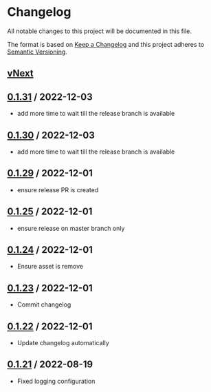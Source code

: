 # Changelog
All notable changes to this project will be documented in this file.

The format is based on [Keep a Changelog](http://keepachangelog.com/en/1.0.0/)
and this project adheres to [Semantic Versioning](http://semver.org/spec/v2.0.0.html).

## [vNext]

## [0.1.31] / 2022-12-03
- add more time to wait till the release branch is available

## [0.1.30] / 2022-12-03
- add more time to wait till the release branch is available

## [0.1.29] / 2022-12-01
- ensure release PR is created

## [0.1.25] / 2022-12-01
- ensure release on master branch only

## [0.1.24] / 2022-12-01
- Ensure asset is remove

## [0.1.23] / 2022-12-01
- Commit changelog

## [0.1.22] / 2022-12-01
- Update changelog automatically

## [0.1.21] / 2022-08-19
- Fixed logging configuration

[vNext]: https://github.com/BusHero/nuke.github.release/compare/0.1.31...HEAD
[0.1.31]: https://github.com/BusHero/nuke.github.release/compare/0.1.30...0.1.31
[0.1.30]: https://github.com/BusHero/nuke.github.release/compare/0.1.29...0.1.30
[0.1.29]: https://github.com/BusHero/nuke.github.release/compare/0.1.25...0.1.29
[0.1.25]: https://github.com/BusHero/nuke.github.release/compare/0.1.24...0.1.25
[0.1.24]: https://github.com/BusHero/nuke.github.release/compare/0.1.23...0.1.24
[0.1.23]: https://github.com/BusHero/nuke.github.release/compare/0.1.22...0.1.23
[0.1.22]: https://github.com/BusHero/nuke.github.release/compare/0.1.21...0.1.22
[0.1.21]: https://github.com/BusHero/nuke.github.release/tree/0.1.21

